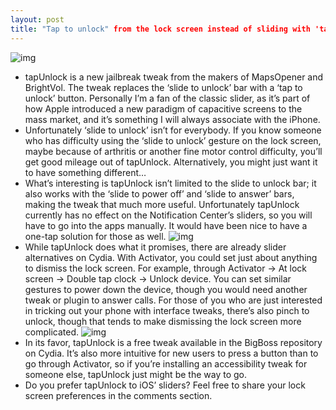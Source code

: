 ```yaml
---
layout: post
title: "Tap to unlock" from the lock screen instead of sliding with 'tapUnlock'
---
```

![img](http://media.idownloadblog.com/wp-content/uploads/2013/01/sludetounlock-vs-tapunlock.jpg)
* tapUnlock is a new jailbreak tweak from the makers of MapsOpener and BrightVol. The tweak replaces the ‘slide to unlock’ bar with a ‘tap to unlock’ button. Personally I’m a fan of the classic slider, as it’s part of how Apple introduced a new paradigm of capacitive screens to the mass market, and it’s something I will always associate with the iPhone.
* Unfortunately ‘slide to unlock’ isn’t for everybody. If you know someone who has difficulty using the ‘slide to unlock’ gesture on the lock screen, maybe because of arthritis or another fine motor control difficulty, you’ll get good mileage out of tapUnlock. Alternatively, you might just want it to have something different…
* What’s interesting is tapUnlock isn’t limited to the slide to unlock bar; it also works with the ‘slide to power off’ and ‘slide to answer’ bars, making the tweak that much more useful. Unfortunately tapUnlock currently has no effect on the Notification Center’s sliders, so you will have to go into the apps manually. It would have been nice to have a one-tap solution for those as well.
![img](http://media.idownloadblog.com/wp-content/uploads/2013/01/tapUnlock.jpg)
* While tapUnlock does what it promises, there are already slider alternatives on Cydia. With Activator, you could set just about anything to dismiss the lock screen. For example, through Activator → At lock screen → Double tap clock → Unlock device. You can set similar gestures to power down the device, though you would need another tweak or plugin to answer calls. For those of you who are just interested in tricking out your phone with interface tweaks, there’s also pinch to unlock, though that tends to make dismissing the lock screen more complicated.
![img](http://media.idownloadblog.com/wp-content/uploads/2013/01/alternatively-activator-tapunlock.jpg)
* In its favor, tapUnlock is a free tweak available in the BigBoss repository on Cydia. It’s also more intuitive for new users to press a button than to go through Activator, so if you’re installing an accessibility tweak for someone else, tapUnlock just might be the way to go.
* Do you prefer tapUnlock to iOS’ sliders? Feel free to share your lock screen preferences in the comments section.

